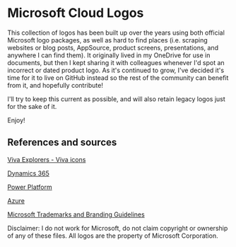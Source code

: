# Microsoft Cloud Logos

This collection of logos has been built up over the years using both official Microsoft logo packages, as well as hard to find places (i.e. scraping websites or blog posts, AppSource, product screens, presentations, and anywhere I can find them).
It originally lived in my OneDrive for use in documents, but then I kept sharing it with colleagues whenever I'd spot an incorrect or dated product logo.
As it's continued to grow, I've decided it's time for it to live on GitHub instead so the rest of the community can benefit from it, and hopefully contribute!

I'll try to keep this current as possible, and will also retain legacy logos just for the sake of it.

Enjoy!


## References and sources

[Viva Explorers - Viva icons](https://github.com/Viva-Explorers/Viva-Icons)

[Dynamics 365](https://learn.microsoft.com/en-us/dynamics365/get-started/icons)

[Power Platform](https://learn.microsoft.com/en-us/power-platform/guidance/icons)

[Azure](https://learn.microsoft.com/en-us/azure/architecture/icons/)

[Microsoft Trademarks and Branding Guidelines](https://learn.microsoft.com/en-us/microsoft-365/cloud-storage-partner-program/online/branding)



Disclaimer: I do not work for Microsoft, do not claim copyright or ownership of any of these files. All logos are the property of Microsoft Corporation.
